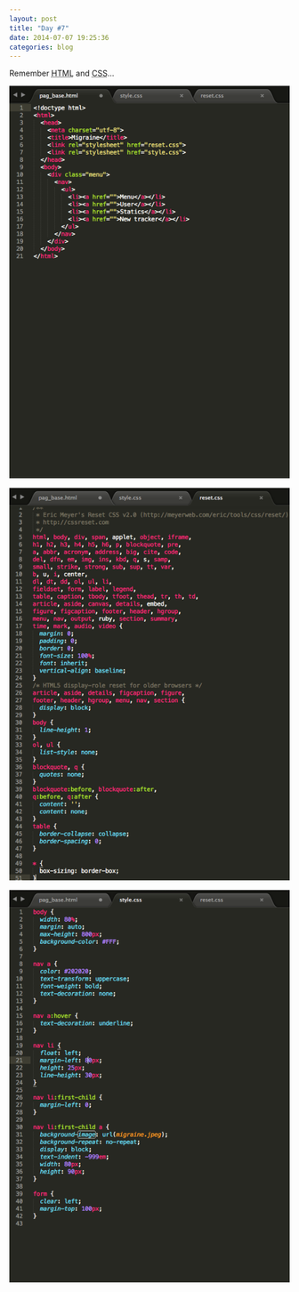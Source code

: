 ```yaml
---
layout: post
title: "Day #7"
date: 2014-07-07 19:25:36
categories: blog
---
```


Remember <abbr title="HyperText Markup Language">HTML</abbr> and <abbr title="Cascading Style Sheets">CSS</abbr>...

![yo](/images/html.png)

![yo](/images/reset.png)

![yo](/images/style.png)
